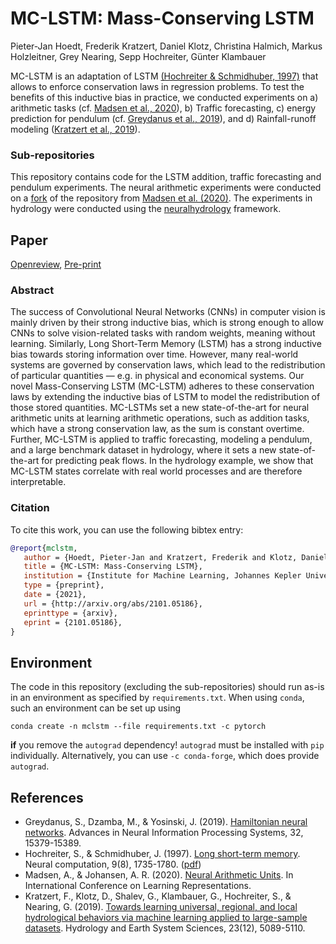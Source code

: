 # MC-LSTM: Mass-Conserving LSTM

Pieter-Jan Hoedt, Frederik Kratzert, 
Daniel Klotz, Christina Halmich, 
Markus Holzleitner, Grey Nearing, 
Sepp Hochreiter, Günter Klambauer

MC-LSTM is an adaptation of LSTM [(Hochreiter & Schmidhuber, 1997)](#lstm) that allows to enforce conservation laws in regression problems. To test the benefits of this inductive bias in practice, we conducted experiments on a) arithmetic tasks (cf. [Madsen et al., 2020](#nau)), b) Traffic forecasting, c) energy prediction for pendulum (cf. [Greydanus et al., 2019](#hamiltonian)), and d) Rainfall-runoff modeling ([Kratzert et al., 2019](#hydrolstm)).

### Sub-repositories

This repository contains code for the LSTM addition, traffic forecasting and pendulum experiments.
The neural arithmetic experiments were conducted on a [fork](https://github.com/hoedt/stable-nalu) of the repository from [Madsen et al. (2020)](#nau).
The experiments in hydrology were conducted using the [neuralhydrology](https://github.com/neuralhydrology/neuralhydrology) framework.

## Paper

[Openreview](https://openreview.net/forum?id=Rld-9OxQ6HU),
[Pre-print](https://arxiv.org/abs/2101.05186)

### Abstract

The success of Convolutional Neural Networks (CNNs) in computer vision is mainly driven by their strong inductive bias, which is strong enough to allow CNNs to solve vision-related tasks with random weights, meaning without learning. Similarly, Long Short-Term Memory (LSTM) has a strong inductive bias towards storing information over time. However, many real-world systems are governed by conservation laws, which lead to the redistribution of particular quantities — e.g. in physical and economical systems. Our novel Mass-Conserving LSTM (MC-LSTM) adheres to these conservation laws by extending the inductive bias of LSTM to model the redistribution of those stored quantities. MC-LSTMs set a new state-of-the-art for neural arithmetic units at learning arithmetic operations, such as addition tasks, which have a strong conservation law, as the sum is constant overtime. Further, MC-LSTM is applied to traffic forecasting, modeling a pendulum, and a large benchmark dataset in hydrology, where it sets a new state-of-the-art for predicting peak flows. In the hydrology example, we show that MC-LSTM states correlate with real world processes and are therefore interpretable.

### Citation

To cite this work, you can use the following bibtex entry:
 ```bib
@report{mclstm,
	author = {Hoedt, Pieter-Jan and Kratzert, Frederik and Klotz, Daniel and Halmich, Christina and Holzleitner, Markus and Nearing, Grey and Hochreiter, Sepp and Klambauer, G{\"u}nter},
	title = {MC-LSTM: Mass-Conserving LSTM},
	institution = {Institute for Machine Learning, Johannes Kepler University, Linz},
	type = {preprint},
	date = {2021},
	url = {http://arxiv.org/abs/2101.05186},
	eprinttype = {arxiv},
	eprint = {2101.05186},
}
```

## Environment

The code in this repository (excluding the sub-repositories) should run as-is in an environment as specified by `requirements.txt`.
When using `conda`, such an environment can be set up using
```
conda create -n mclstm --file requirements.txt -c pytorch
```
**if** you remove the `autograd` dependency!
`autograd` must be installed with `pip` individually. 
Alternatively, you can use `-c conda-forge`, which does provide `autograd`.

## References

 - <span id="hamiltonian">Greydanus, S., Dzamba, M., & Yosinski, J. (2019).</span> [Hamiltonian neural networks](https://proceedings.neurips.cc/paper/2019/hash/26cd8ecadce0d4efd6cc8a8725cbd1f8-Abstract.html). Advances in Neural Information Processing Systems, 32, 15379-15389.
 - <span id="lstm">Hochreiter, S., & Schmidhuber, J. (1997).</span> [Long short-term memory](https://www.mitpressjournals.org/doi/abs/10.1162/neco.1997.9.8.1735). Neural computation, 9(8), 1735-1780. ([pdf](https://www.bioinf.jku.at/publications/older/2604.pdf))
 - <span id="nau">Madsen, A., & Johansen, A. R. (2020).</span> [Neural Arithmetic Units](https://openreview.net/forum?id=H1gNOeHKPS). In International Conference on Learning Representations.
 - <span id="hydrologylstm">Kratzert, F., Klotz, D., Shalev, G., Klambauer, G., Hochreiter, S., & Nearing, G. (2019).</span> [Towards learning universal, regional, and local hydrological behaviors via machine learning applied to large-sample datasets](https://hess.copernicus.org/articles/23/5089/2019/hess-23-5089-2019.html). Hydrology and Earth System Sciences, 23(12), 5089-5110.

